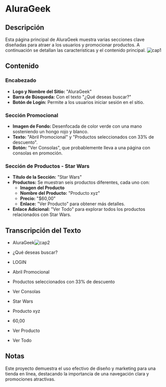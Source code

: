 # AluraGeek

## Descripción

Esta página principal de AluraGeek muestra varias secciones clave diseñadas para atraer a los usuarios y promocionar productos. A continuación se detallan las características y el contenido principal.
![cap1](https://github.com/user-attachments/assets/59284101-f016-4e18-9d31-dfdc725afea7)

## Contenido

### Encabezado
- **Logo y Nombre del Sitio:** "AluraGeek"
- **Barra de Búsqueda:** Con el texto "¿Qué deseas buscar?"
- **Botón de Login:** Permite a los usuarios iniciar sesión en el sitio.

### Sección Promocional
- **Imagen de Fondo:** Desenfocada de color verde con una mano sosteniendo un hongo rojo y blanco.
- **Texto:** "Abril Promocional" y "Productos seleccionados con 33% de descuento".
- **Botón:** "Ver Consolas", que probablemente lleva a una página con consolas en promoción.

### Sección de Productos - Star Wars
- **Título de la Sección:** "Star Wars"
- **Productos:** Se muestran seis productos diferentes, cada uno con:
  - **Imagen del Producto**
  - **Nombre del Producto:** "Producto xyz"
  - **Precio:** "$60,00"
  - **Enlace:** "Ver Producto" para obtener más detalles.
- **Enlace Adicional:** "Ver Todo" para explorar todos los productos relacionados con Star Wars.

## Transcripción del Texto

- AluraGeek![cap2](https://github.com/user-attachments/assets/557a6da4-cb1f-4191-969f-3c7fcd995c4c)

- ¿Qué deseas buscar?
- LOGIN
- Abril Promocional
- Productos seleccionados con 33% de descuento
- Ver Consolas
- Star Wars
- Producto xyz
- 60,00
- Ver Producto
- Ver Todo

## Notas

Este proyecto demuestra el uso efectivo de diseño y marketing para una tienda en línea, destacando la importancia de una navegación clara y promociones atractivas.
